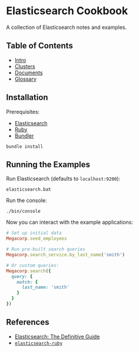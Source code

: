 # Elasticsearch Cookbook

A collection of Elasticsearch notes and examples.

## Table of Contents

- [Intro](./notes/intro.md)
- [Clusters](./notes/clusters.md)
- [Documents](./notes/documents.md)
- [Glossary](./notes/glossary.md)

## Installation

Prerequisites:

- [Elasticsearch](https://www.elastic.co/downloads/elasticsearch)
- [Ruby](https://www.ruby-lang.org/en/downloads/)
- [Bundler](https://bundler.io/)

```
bundle install
```

## Running the Examples

Run Elasticsearch (defaults to `localhost:9200`):

```
elasticsearch.bat
```

Run the console:

```
./bin/console
```

Now you can interact with the example applications:

```rb
# Set up initial data
Megacorp.seed_employees

# Run pre-built search queries
Megacorp.search_service.by_last_name('smith')

# Or custom queries:
Megacorp.search({
  query: {
    match: {
      last_name: 'smith'
    }
  }
})
```

## References

- [Elasticsearch: The Definitive Guide](https://learning.oreilly.com/library/view/elasticsearch-the-definitive/9781449358532/)
- [`elasticsearch-ruby`](https://github.com/elastic/elasticsearch-ruby)
